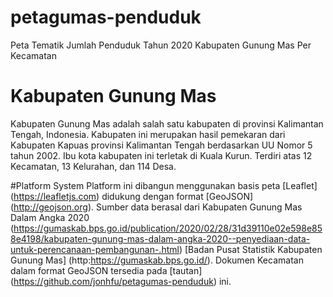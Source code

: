# petagumas-penduduk
 Peta Tematik Jumlah Penduduk Tahun 2020 Kabupaten Gunung Mas Per Kecamatan

# Kabupaten Gunung Mas
Kabupaten Gunung Mas adalah salah satu kabupaten di provinsi Kalimantan Tengah, Indonesia. Kabupaten ini merupakan hasil pemekaran dari Kabupaten Kapuas provinsi Kalimantan Tengah berdasarkan UU Nomor 5 tahun 2002. Ibu kota kabupaten ini terletak di Kuala Kurun. Terdiri atas 12 Kecamatan, 13 Kelurahan, dan 114 Desa.

#Platform System
Platform ini dibangun menggunakan basis peta [Leaflet] (https://leafletjs.com) didukung dengan format [GeoJSON] (http://geojson.org). Sumber data berasal dari Kabupaten Gunung Mas Dalam Angka 2020 (https://gumaskab.bps.go.id/publication/2020/02/28/31d39110e02e598e858e4198/kabupaten-gunung-mas-dalam-angka-2020--penyediaan-data-untuk-perencanaan-pembangunan-.html) [Badan Pusat Statistik Kabupaten Gunung Mas] (http:https://gumaskab.bps.go.id/). Dokumen Kecamatan dalam format GeoJSON tersedia pada [tautan] (https://github.com/jonhfu/petagumas-penduduk) ini.
